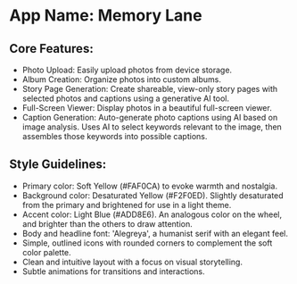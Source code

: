 # **App Name**: Memory Lane

## Core Features:

- Photo Upload: Easily upload photos from device storage.
- Album Creation: Organize photos into custom albums.
- Story Page Generation: Create shareable, view-only story pages with selected photos and captions using a generative AI tool.
- Full-Screen Viewer: Display photos in a beautiful full-screen viewer.
- Caption Generation: Auto-generate photo captions using AI based on image analysis. Uses AI to select keywords relevant to the image, then assembles those keywords into possible captions.

## Style Guidelines:

- Primary color: Soft Yellow (#FAF0CA) to evoke warmth and nostalgia.
- Background color: Desaturated Yellow (#F2F0ED). Slightly desaturated from the primary and brightened for use in a light theme.
- Accent color: Light Blue (#ADD8E6). An analogous color on the wheel, and brighter than the others to draw attention.
- Body and headline font: 'Alegreya', a humanist serif with an elegant feel.
- Simple, outlined icons with rounded corners to complement the soft color palette.
- Clean and intuitive layout with a focus on visual storytelling.
- Subtle animations for transitions and interactions.